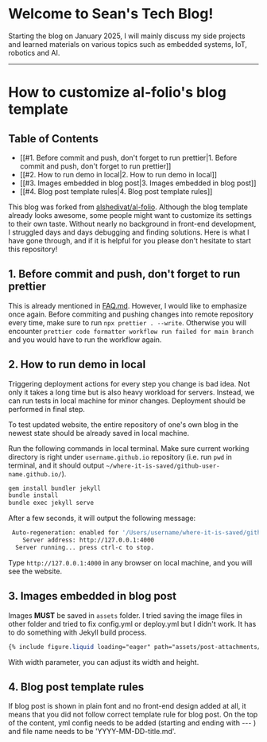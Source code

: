 # Welcome to Sean's Tech Blog!

Starting the blog on January 2025, I will mainly discuss my side projects and learned materials on various topics such as embedded systems, IoT, robotics and AI.

---

# How to customize al-folio's blog template

## Table of Contents

- [[#1. Before commit and push, don't forget to run prettier|1. Before commit and push, don't forget to run prettier]]
- [[#2. How to run demo in local|2. How to run demo in local]]
- [[#3. Images embedded in blog post|3. Images embedded in blog post]]
- [[#4. Blog post template rules|4. Blog post template rules]]

This blog was forked from [alshedivat/al-folio](https://github.com/alshedivat/al-folio). Although the blog template already looks awesome, some people might want to customize its settings to their own taste. Without nearly no background in front-end development, I struggled days and days debugging and finding solutions. Here is what I have gone through, and if it is helpful for you please don't hesitate to start this repository!

## 1. Before commit and push, don't forget to run prettier

This is already mentioned in [FAQ.md](https://github.com/alshedivat/al-folio/blob/main/FAQ.md). However, I would like to emphasize once again.
Before commiting and pushing changes into remote repository every time, make sure to run `npx prettier . --write`. Otherwise you will encounter `prettier code formatter workflow run failed for main branch` and you would have to run the workflow again.

## 2. How to run demo in local

Triggering deployment actions for every step you change is bad idea. Not only it takes a long time but is also heavy workload for servers. Instead, we can run tests in local machine for minor changes. Deployment should be performed in final step.

To test updated website, the entire repository of one's own blog in the newest state should be already saved in local machine.

Run the following commands in local terminal. Make sure current working directory is right under `username.github.io` repository (i.e. run `pwd` in terminal, and it should output `~/where-it-is-saved/github-user-name.github.io/`).

```bash
gem install bundler jekyll
bundle install
bundle exec jekyll serve
```

After a few seconds, it will output the following message:

```bash
 Auto-regeneration: enabled for '/Users/username/where-it-is-saved/github-user-name.github.io'
    Server address: http://127.0.0.1:4000
  Server running... press ctrl-c to stop.
```

Type `http://127.0.0.1:4000` in any browser on local machine, and you will see the website.

## 3. Images embedded in blog post

Images **MUST** be saved in `assets` folder. I tried saving the image files in other folder and tried to fix config.yml or deploy.yml but I didn't work. It has to do something with Jekyll build process.

```css
{% include figure.liquid loading="eager" path="assets/post-attachments/single_thread1.png" class="img-fluid rounded z-depth-1" width="500px" %}
```

With width parameter, you can adjust its width and height.

## 4. Blog post template rules

If blog post is shown in plain font and no front-end design added at all, it means that you did not follow correct template rule for blog post. On the top of the content, yml config needs to be added (starting and ending with --- ) and file name needs to be 'YYYY-MM-DD-title.md'.
